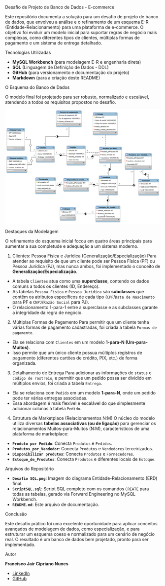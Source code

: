  Desafio de Projeto de Banco de Dados - E-commerce

Este repositório documenta a solução para um desafio de projeto de banco de dados, que envolveu a análise e o refinamento de um esquema E-R (Entidade-Relacionamento) para uma plataforma de e-commerce. O objetivo foi evoluir um modelo inicial para suportar regras de negócio mais complexas, como diferentes tipos de clientes, múltiplas formas de pagamento e um sistema de entrega detalhado.

 Tecnologias Utilizadas
- **MySQL Workbench** (para modelagem E-R e engenharia direta)
- **SQL** (Linguagem de Definição de Dados - DDL)
- **GitHub** (para versionamento e documentação do projeto)
- **Markdown** (para a criação deste README)

 O Esquema do Banco de Dados

O modelo final foi projetado para ser robusto, normalizado e escalável, atendendo a todos os requisitos propostos no desafio.

![Diagrama ERD Final](DesafioSQL/DesafioSQL.png)

 Destaques da Modelagem

O refinamento do esquema inicial focou em quatro áreas principais para aumentar a sua completude e adequação a um sistema moderno.

1. Clientes: Pessoa Física e Jurídica (Generalização/Especialização)
Para atender ao requisito de que um cliente pode ser Pessoa Física (PF) ou Pessoa Jurídica (PJ), mas nunca ambos, foi implementado o conceito de **Generalização/Especialização**.
- A tabela `Clientes` atua como uma **superclasse**, contendo os dados comuns a todos os clientes (ID, Endereço).
- As tabelas `Pessoa Fisica` e `Pessoa Juridica` são **subclasses** que contêm os atributos específicos de cada tipo (`CPF`/`Data de Nascimento` para PF e `CNPJ`/`Razão Social` para PJ).
- O relacionamento 1-para-1 entre a superclasse e as subclasses garante a integridade da regra de negócio.

2. Múltiplas Formas de Pagamento
Para permitir que um cliente tenha várias formas de pagamento cadastradas, foi criada a tabela `Formas de pagamento`.
- Ela se relaciona com `Clientes` em um modelo **1-para-N (Um-para-Muitos)**.
- Isso permite que um único cliente possua múltiplos registros de pagamento (diferentes cartões de crédito, PIX, etc.) de forma organizada.

3. Detalhamento de Entrega
Para adicionar as informações de `status` e `código de rastreio`, e permitir que um pedido possa ser dividido em múltiplos envios, foi criada a tabela `Entrega`.
- Ela se relaciona com `Pedido` em um modelo **1-para-N**, onde um pedido pode ter várias entregas associadas.
- Essa abordagem é mais flexível e escalável do que simplesmente adicionar colunas à tabela `Pedido`.

4. Estrutura de Marketplace (Relacionamentos N:M)
O núcleo do modelo utiliza diversas **tabelas associativas (ou de ligação)** para gerenciar os relacionamentos Muitos-para-Muitos (N:M), característicos de uma plataforma de marketplace:
- **`Produto por Pedido`**: Conecta `Produtos` e `Pedidos`.
- **`Produtos_por_Vendedor`**: Conecta `Produtos` e `Vendedores` terceirizados.
- **`Disponibilizar produtos`**: Conecta `Produtos` e `Fornecedores`.
- **`Estoque_de_Produtos`**: Conecta `Produtos` e diferentes locais de `Estoque`.

Arquivos do Repositório

* **`Desafio SQL.png`**: Imagem do diagrama Entidade-Relacionamento (ERD) final.
* **`ScriptSQL.sql`**: Script SQL completo com os comandos `CREATE` para todas as tabelas, gerado via Forward Engineering no MySQL Workbench.
* **`README.md`**: Este arquivo de documentação.

Conclusão

Este desafio prático foi uma excelente oportunidade para aplicar conceitos avançados de modelagem de dados, como especialização, e para estruturar um esquema coeso e normalizado para um cenário de negócio real. O resultado é um banco de dados bem projetado, pronto para ser implementado.

Autor

**Francisco Jair Cipriano Nunes**
- [LinkedIn](http://www.linkedin.com/in/jair-cipriano-166984239)
- [GitHub](https://github.com/JairCipriano)
